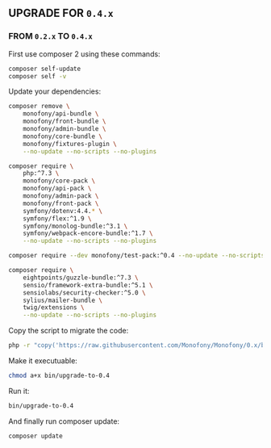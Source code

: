 ## UPGRADE FOR `0.4.x`

### FROM `0.2.x` TO `0.4.x`

First use composer 2 using these commands:
```bash
composer self-update
composer self -v
```

Update your dependencies:
```bash
composer remove \
    monofony/api-bundle \
    monofony/front-bundle \
    monofony/admin-bundle \
    monofony/core-bundle \
    monofony/fixtures-plugin \
    --no-update --no-scripts --no-plugins
```

```bash
composer require \
    php:^7.3 \
    monofony/core-pack \
    monofony/api-pack \
    monofony/admin-pack \
    monofony/front-pack \
    symfony/dotenv:4.4.* \
    symfony/flex:^1.9 \
    symfony/monolog-bundle:^3.1 \
    symfony/webpack-encore-bundle:^1.7 \
    --no-update --no-scripts --no-plugins
```

```bash
composer require --dev monofony/test-pack:^0.4 --no-update --no-scripts --no-plugins
```

```bash
composer require \
    eightpoints/guzzle-bundle:^7.3 \
    sensio/framework-extra-bundle:^5.1 \
    sensiolabs/security-checker:^5.0 \
    sylius/mailer-bundle \
    twig/extensions \
    --no-update --no-scripts --no-plugins
```

Copy the script to migrate the code:
```bash
php -r "copy('https://raw.githubusercontent.com/Monofony/Monofony/0.x/bin/upgrade-to-0.4', 'bin/upgrade-to-0.4');"
```

Make it executuable:
```bash
chmod a+x bin/upgrade-to-0.4
```

Run it:
```bash
bin/upgrade-to-0.4
```

And finally run composer update:
```bash
composer update
```

